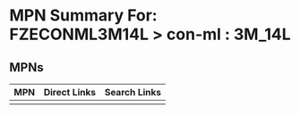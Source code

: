 



# MPN Summary For: FZECONML3M14L > con-ml : 3M_14L

## MPNs
  

|MPN|Direct Links|Search Links|
| :--- | :--- | :--- |
||||
